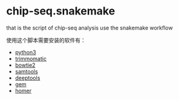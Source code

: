 # chip-seq.snakemake
that is the script of chip-seq analysis use the snakemake workflow

使用这个脚本需要安装的软件有：
- [python3]()
- [trimmomatic](http://www.usadellab.org/cms/?page=trimmomatic)
- [bowtie2](http://bowtie-bio.sourceforge.net/bowtie2/index.shtml)
- [samtools](http://samtools.sourceforge.net/)
- [deeptools](https://deeptools.readthedocs.io/en/develop/)
- [gem](http://groups.csail.mit.edu/cgs/gem/)
- [homer](http://homer.ucsd.edu/homer/)
